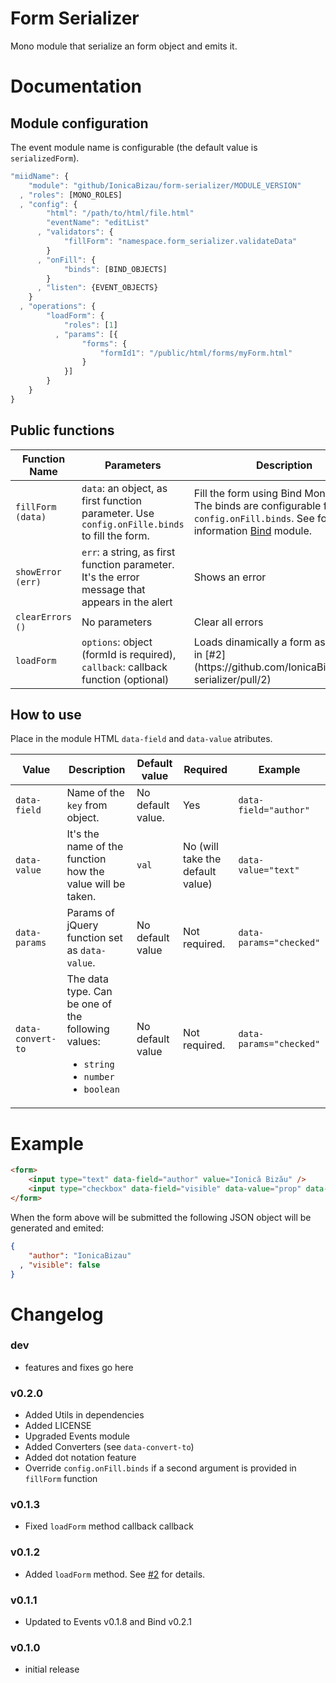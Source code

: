 Form Serializer
===============

Mono module that serialize an form object and emits it.

# Documentation

## Module configuration

The event module name is configurable (the default value is `serializedForm`).

```js
"miidName": {
    "module": "github/IonicaBizau/form-serializer/MODULE_VERSION"
  , "roles": [MONO_ROLES]
  , "config": {
        "html": "/path/to/html/file.html"
        "eventName": "editList"
      , "validators": {
            "fillForm": "namespace.form_serializer.validateData"
        }
      , "onFill": {
            "binds": [BIND_OBJECTS]
        }
      , "listen": {EVENT_OBJECTS}
    }
  , "operations": {
        "loadForm": {
            "roles": [1]
          , "params": [{
                "forms": {
                    "formId1": "/public/html/forms/myForm.html"
                }
            }]
        }
    }
}
```

## Public functions

<table>
    <thead>
        <tr>
            <th>Function Name</th>
            <th>Parameters</th>
            <th>Description</th>
        </tr>
    </thead>
    <tbody>
        <tr>
            <td><code>fillForm (data)</code></td>
            <td><code>data</code>: an object, as first function parameter. Use <code>config.onFille.binds</code> to fill the form.</td>
            <td>Fill the form using Bind Mono Module. The binds are configurable from <code>config.onFill.binds</code>. See for more information <a href="http://github.com/jillix/bind">Bind</a> module.</td>
        </tr>
        <tr>
            <td><code>showError (err) </code></td>
            <td><code>err</code>: a string, as first function parameter. It's the error message that appears in the alert</td>
            <td>Shows an error</td>
        </tr>
        <tr>
            <td><code>clearErrors () </code></td>
            <td>No parameters</td>
            <td>Clear all errors</td>
        </tr>
        <tr>
            <td><code>loadForm</code></td>
            <td><code>options</code>: object (formId is required), <code>callback</code>: callback function (optional)</code></td>
            <td>Loads dinamically a form as pointed in [#2](https://github.com/IonicaBizau/form-serializer/pull/2)</td>
        </tr>
    </tbody>
</table>

## How to use

Place in the module HTML `data-field` and `data-value` atributes.

<table>
    <thead>
        <tr>
            <th>Value</th>
            <th>Description</th>
            <th>Default value</th>
            <th>Required</th>
            <th>Example</th>
        </tr>
    </thead>
    <tbody>
        <tr>
            <td><code>data-field</code></td>
            <td>Name of the <code>key</code> from object.</td>
            <td>No default value.</td>
            <td>Yes</td>
            <td><code>data-field="author"</code></td>
        </tr>
        <tr>
            <td><code>data-value</code></td>
            <td>It's the name of the function how the value will be taken.</td>
            <td><code>val</code></td>
            <td>No (will take the default value)</td>
            <td><code>data-value="text"</code></td>
        </tr>
        <tr>
            <td><code>data-params</code></td>
            <td>Params of jQuery function set as <code>data-value</code>.</td>
            <td>No default value</td>
            <td>Not required.</td>
            <td><code>data-params="checked"</code></td>
        </tr>
        <tr>
            <td><code>data-convert-to</code></td>
            <td>
                The data type. Can be one of the following values:
                <ul>
                    <li><code>string</code></li>
                    <li><code>number</code></li>
                    <li><code>boolean</code></li>
                </ul>
            </td>
            <td>No default value</td>
            <td>Not required.</td>
            <td><code>data-params="checked"</code></td>
        </tr>
    </tbody>
</table>

# Example

```HTML
<form>
    <input type="text" data-field="author" value="Ionică Bizău" />
    <input type="checkbox" data-field="visible" data-value="prop" data-params="checked" value="Ionică Bizău" />
</form>
```

When the form above will be submitted the following JSON object will be generated and emited:

```JSON
{
    "author": "IonicaBizau"
  , "visible": false
}
```

# Changelog

### dev
 - features and fixes go here

### v0.2.0
 - Added Utils in dependencies
 - Added LICENSE
 - Upgraded Events module
 - Added Converters (see `data-convert-to`)
 - Added dot notation feature
 - Override `config.onFill.binds` if a second argument is provided in `fillForm` function

### v0.1.3
 - Fixed `loadForm` method callback callback

### v0.1.2
 - Added `loadForm` method. See [#2](https://github.com/IonicaBizau/form-serializer/pull/2) for details.

### v0.1.1
 - Updated to Events v0.1.8 and Bind v0.2.1

### v0.1.0
 - initial release
